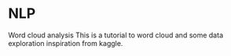 # NLP
Word cloud analysis
This is a tutorial to word cloud and some data exploration inspiration from kaggle.
